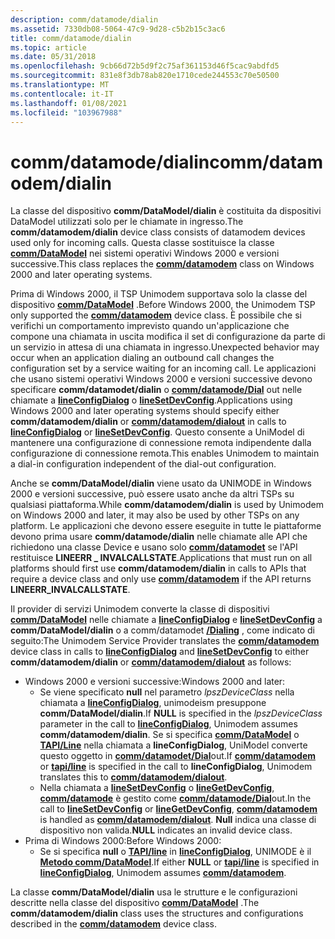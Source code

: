 ```yaml
---
description: comm/datamode/dialin
ms.assetid: 7330db08-5064-47c9-9d28-c5b2b15c3ac6
title: comm/datamode/dialin
ms.topic: article
ms.date: 05/31/2018
ms.openlocfilehash: 9cb66d72b5d9f2c75af361153d46f5cac9abdfd5
ms.sourcegitcommit: 831e8f3db78ab820e1710cede244553c70e50500
ms.translationtype: MT
ms.contentlocale: it-IT
ms.lasthandoff: 01/08/2021
ms.locfileid: "103967988"
---
```

# <a name="commdatamodemdialin"></a><span data-ttu-id="7828b-103">comm/datamode/dialin</span><span class="sxs-lookup"><span data-stu-id="7828b-103">comm/datamodem/dialin</span></span>

<span data-ttu-id="7828b-104">La classe del dispositivo **comm/DataModel/dialin** è costituita da dispositivi DataModel utilizzati solo per le chiamate in ingresso.</span><span class="sxs-lookup"><span data-stu-id="7828b-104">The **comm/datamodem/dialin** device class consists of datamodem devices used only for incoming calls.</span></span> <span data-ttu-id="7828b-105">Questa classe sostituisce la classe [**comm/DataModel**](comm-datamodem.md) nei sistemi operativi Windows 2000 e versioni successive.</span><span class="sxs-lookup"><span data-stu-id="7828b-105">This class replaces the [**comm/datamodem**](comm-datamodem.md) class on Windows 2000 and later operating systems.</span></span>

<span data-ttu-id="7828b-106">Prima di Windows 2000, il TSP Unimodem supportava solo la classe del dispositivo [**comm/DataModel**](comm-datamodem.md) .</span><span class="sxs-lookup"><span data-stu-id="7828b-106">Before Windows 2000, the Unimodem TSP only supported the [**comm/datamodem**](comm-datamodem.md) device class.</span></span> <span data-ttu-id="7828b-107">È possibile che si verifichi un comportamento imprevisto quando un'applicazione che compone una chiamata in uscita modifica il set di configurazione da parte di un servizio in attesa di una chiamata in ingresso.</span><span class="sxs-lookup"><span data-stu-id="7828b-107">Unexpected behavior may occur when an application dialing an outbound call changes the configuration set by a service waiting for an incoming call.</span></span> <span data-ttu-id="7828b-108">Le applicazioni che usano sistemi operativi Windows 2000 e versioni successive devono specificare **comm/datamodet/dialin** o [**comm/datamode/Dial**](comm-datamodem-dialout.md) out nelle chiamate a [**lineConfigDialog**](/windows/desktop/api/Tapi/nf-tapi-lineconfigdialog) o [**lineSetDevConfig**](/windows/desktop/api/Tapi/nf-tapi-linesetdevconfig).</span><span class="sxs-lookup"><span data-stu-id="7828b-108">Applications using Windows 2000 and later operating systems should specify either **comm/datamodem/dialin** or [**comm/datamodem/dialout**](comm-datamodem-dialout.md) in calls to [**lineConfigDialog**](/windows/desktop/api/Tapi/nf-tapi-lineconfigdialog) or [**lineSetDevConfig**](/windows/desktop/api/Tapi/nf-tapi-linesetdevconfig).</span></span> <span data-ttu-id="7828b-109">Questo consente a UniModel di mantenere una configurazione di connessione remota indipendente dalla configurazione di connessione remota.</span><span class="sxs-lookup"><span data-stu-id="7828b-109">This enables Unimodem to maintain a dial-in configuration independent of the dial-out configuration.</span></span>

<span data-ttu-id="7828b-110">Anche se **comm/DataModel/dialin** viene usato da UNIMODE in Windows 2000 e versioni successive, può essere usato anche da altri TSPs su qualsiasi piattaforma.</span><span class="sxs-lookup"><span data-stu-id="7828b-110">While **comm/datamodem/dialin** is used by Unimodem on Windows 2000 and later, it may also be used by other TSPs on any platform.</span></span> <span data-ttu-id="7828b-111">Le applicazioni che devono essere eseguite in tutte le piattaforme devono prima usare **comm/datamode/dialin** nelle chiamate alle API che richiedono una classe Device e usano solo [**comm/datamodet**](comm-datamodem.md) se l'API restituisce **LINEERR \_ INVALCALLSTATE**.</span><span class="sxs-lookup"><span data-stu-id="7828b-111">Applications that must run on all platforms should first use **comm/datamodem/dialin** in calls to APIs that require a device class and only use [**comm/datamodem**](comm-datamodem.md) if the API returns **LINEERR\_INVALCALLSTATE**.</span></span>

<span data-ttu-id="7828b-112">Il provider di servizi Unimodem converte la classe di dispositivi [**comm/DataModel**](comm-datamodem.md) nelle chiamate a [**lineConfigDialog**](/windows/desktop/api/Tapi/nf-tapi-lineconfigdialog) e [**lineSetDevConfig**](/windows/desktop/api/Tapi/nf-tapi-linesetdevconfig) a **comm/DataModel/dialin** o a comm/datamodet [**/Dialing**](comm-datamodem-dialout.md) , come indicato di seguito:</span><span class="sxs-lookup"><span data-stu-id="7828b-112">The Unimodem Service Provider translates the [**comm/datamodem**](comm-datamodem.md) device class in calls to [**lineConfigDialog**](/windows/desktop/api/Tapi/nf-tapi-lineconfigdialog) and [**lineSetDevConfig**](/windows/desktop/api/Tapi/nf-tapi-linesetdevconfig) to either **comm/datamodem/dialin** or [**comm/datamodem/dialout**](comm-datamodem-dialout.md) as follows:</span></span>

-   <span data-ttu-id="7828b-113">Windows 2000 e versioni successive:</span><span class="sxs-lookup"><span data-stu-id="7828b-113">Windows 2000 and later:</span></span>
    -   <span data-ttu-id="7828b-114">Se viene specificato **null** nel parametro *lpszDeviceClass* nella chiamata a [**lineConfigDialog**](/windows/desktop/api/Tapi/nf-tapi-lineconfigdialog), unimodeism presuppone **comm/DataModel/dialin**.</span><span class="sxs-lookup"><span data-stu-id="7828b-114">If **NULL** is specified in the *lpszDeviceClass* parameter in the call to [**lineConfigDialog**](/windows/desktop/api/Tapi/nf-tapi-lineconfigdialog), Unimodem assumes **comm/datamodem/dialin**.</span></span> <span data-ttu-id="7828b-115">Se si specifica [**comm/DataModel**](comm-datamodem.md) o [**TAPI/Line**](tapi-line.md) nella chiamata a **lineConfigDialog**, UniModel converte questo oggetto in [**comm/datamodet/Dial**](comm-datamodem-dialout.md)out.</span><span class="sxs-lookup"><span data-stu-id="7828b-115">If [**comm/datamodem**](comm-datamodem.md) or [**tapi/line**](tapi-line.md) is specified in the call to **lineConfigDialog**, Unimodem translates this to [**comm/datamodem/dialout**](comm-datamodem-dialout.md).</span></span>
    -   <span data-ttu-id="7828b-116">Nella chiamata a [**lineSetDevConfig**](/windows/desktop/api/Tapi/nf-tapi-linesetdevconfig) o [**lineGetDevConfig**](/windows/desktop/api/Tapi/nf-tapi-linegetdevconfig), [**comm/datamode**](comm-datamodem.md) è gestito come [**comm/datamode/Dial**](comm-datamodem-dialout.md)out.</span><span class="sxs-lookup"><span data-stu-id="7828b-116">In the call to [**lineSetDevConfig**](/windows/desktop/api/Tapi/nf-tapi-linesetdevconfig) or [**lineGetDevConfig**](/windows/desktop/api/Tapi/nf-tapi-linegetdevconfig), [**comm/datamodem**](comm-datamodem.md) is handled as [**comm/datamodem/dialout**](comm-datamodem-dialout.md).</span></span> <span data-ttu-id="7828b-117">**Null** indica una classe di dispositivo non valida.</span><span class="sxs-lookup"><span data-stu-id="7828b-117">**NULL** indicates an invalid device class.</span></span>
-   <span data-ttu-id="7828b-118">Prima di Windows 2000:</span><span class="sxs-lookup"><span data-stu-id="7828b-118">Before Windows 2000:</span></span>
    -   <span data-ttu-id="7828b-119">Se si specifica **null** o [**TAPI/line**](tapi-line.md) in [**lineConfigDialog**](/windows/desktop/api/Tapi/nf-tapi-lineconfigdialog), UNIMODE è il [**Metodo comm/DataModel**](comm-datamodem.md).</span><span class="sxs-lookup"><span data-stu-id="7828b-119">If either **NULL** or [**tapi/line**](tapi-line.md) is specified in [**lineConfigDialog**](/windows/desktop/api/Tapi/nf-tapi-lineconfigdialog), Unimodem assumes [**comm/datamodem**](comm-datamodem.md).</span></span>

<span data-ttu-id="7828b-120">La classe **comm/DataModel/dialin** usa le strutture e le configurazioni descritte nella classe del dispositivo [**comm/DataModel**](comm-datamodem.md) .</span><span class="sxs-lookup"><span data-stu-id="7828b-120">The **comm/datamodem/dialin** class uses the structures and configurations described in the [**comm/datamodem**](comm-datamodem.md) device class.</span></span>

 

 



